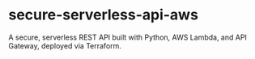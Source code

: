 # secure-serverless-api-aws
A secure, serverless REST API built with Python, AWS Lambda, and API Gateway, deployed via Terraform.
